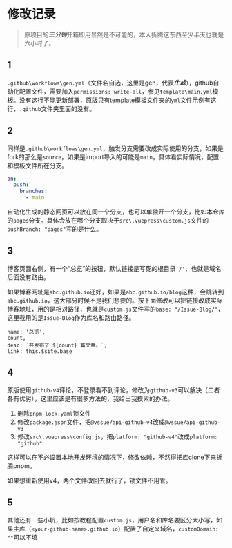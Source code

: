 # 修改记录

> 原项目的***三分钟***开箱即用显然是不可能的，本人折腾这东西至少半天也就是六小时了。

## 1

`.github\workflows\gen.yml`（文件名自选，这里是gen，代表***生成***），github自动化配置文件，需要加入`permissions: write-all`，参见`template\main.yml`模板。没有这行不能更新部署，原版只有template模板文件夹的`yml`文件示例有这行，`.github`文件夹里面的没有。

## 2

同样是`.github\workflows\gen.yml`，触发分支需要改成实际使用的分支，如果是fork的那么是`source`，如果是import导入的可能是`main`，具体看实际情况，配置和模板文件所在分支。

```yaml
on:
  push:
    branches:
      - main
```

自动化生成的静态网页可以放在同一个分支，也可以单独开一个分支，比如本仓库的`pages`分支。具体会放在哪个分支取决于`src\.vuepress\custom.js`文件的`pushBranch: "pages"`写的是什么。

## 3

博客页面右侧，有一个“总览”的按钮，默认链接是写死的根目录`'/'`，也就是域名后面没有路由。

如果博客网址是`abc.github.io`还好，如果是`abc.github.io/blog`这种，会跳转到`abc.github.io`，这大部分时候不是我们想要的。按下面修改可以把链接改成实际博客地址，用的是相对路径，也就是`custom.js`文件写的`base: "/Issue-Blog/"`，这里我用的是`Issue-Blog`作为库名和路由路径。

```vue
name: '总览',
count,
desc: `共发布了 ${count} 篇文章。`,
link: this.$site.base
```

## 4

原版使用`github-v4`评论，不登录看不到评论，修改为`github-v3`可以解决（二者各有优劣），这里应该是有很多方法的，我给出我摸索的办法。

1. 删除`pnpm-lock.yaml`锁文件
2. 修改`package.json`文件，把`@vssue/api-github-v4`改成`@vssue/api-github-v3`
3. 修改`src\.vuepress\config.js`，把`platform: "github-v4"`改成`platform: "github"`

这样可以在不必设置本地开发环境的情况下，修改依赖，不然得把库clone下来折腾pnpm。

如果想重新使用v4，两个文件改回去就行了，锁文件不用管。

## 5

其他还有一些小坑，比如按教程配置`custom.js`，用户名和库名要区分大小写，如果主库（`<your-github-name>.github.io`）配置了自定义域名，`customDomain: ""`可以不填

